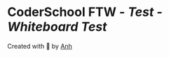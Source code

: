 # CoderSchool FTW - *Test - Whiteboard Test*

Created with :blue_heart: by <a href="https://github.com/albertanguyen">Anh</a>


